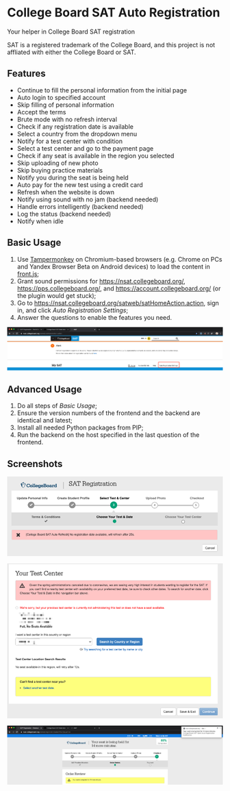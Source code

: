 # College Board SAT Auto Registration

Your helper in College Board SAT registration

SAT is a registered trademark of the College Board, and this project is not affliated with either the College Board or SAT.

Features
---
- Continue to fill the personal information from the initial page
- Auto login to specified account
- Skip filling of personal information
- Accept the terms
- Brute mode with no refresh interval
- Check if any registration date is available
- Select a country from the dropdown menu
- Notify for a test center with condition
- Select a test center and go to the payment page
- Check if any seat is available in the region you selected
- Skip uploading of new photo
- Skip buying practice materials
- Notify you during the seat is being held
- Auto pay for the new test using a credit card
- Refresh when the website is down
- Notify using sound with no jam (backend needed)
- Handle errors intelligently (backend needed)
- Log the status (backend needed)
- Notify when idle

Basic Usage
---
1. Use [Tampermonkey](https://chrome.google.com/webstore/detail/tampermonkey/dhdgffkkebhmkfjojejmpbldmpobfkfo) on Chromium-based browsers (e.g. Chrome on PCs and Yandex Browser Beta on Android devices) to load the content in [front.js](front.js);
2. Grant sound permissions for https://nsat.collegeboard.org/, https://pps.collegeboard.org/, and https://account.collegeboard.org/ (or the plugin would get stuck);
3. Go to https://nsat.collegeboard.org/satweb/satHomeAction.action, sign in, and click *Auto Registration Settings*;
4. Answer the questions to enable the features you need.

![Settings](img/settings.png)

Advanced Usage
---
1. Do all steps of *Basic Usage*;
2. Ensure the version numbers of the frontend and the backend are identical and latest;
3. Install all needed Python packages from PIP;
4. Run the backend on the host specified in the last question of the frontend.

Screenshots
---
![Refresh](img/refresh.png)

![Test Center](img/tc.png)

![Held](img/held.png)
